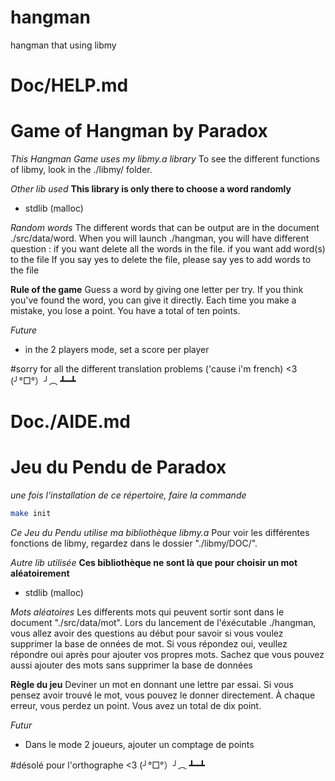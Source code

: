 # hangman
hangman that using libmy

# Doc/HELP.md
# Game of Hangman by Paradox

*This Hangman Game uses my libmy.a library*
To see the different functions of libmy,
look in the ./libmy/ folder.

*Other lib used*
__This library is only there to choose a word randomly__
- stdlib (malloc)

*Random words*
The different words that can be output are in the document ./src/data/word.
When you will launch ./hangman, you will have different question :
if you want delete all the words in the file.
if you want add word(s) to the file
If you say yes to delete the file, please say yes to add words to the file


**Rule of the game**
Guess a word by giving one letter per try.
If you think you've found the word, you can give it directly.
Each time you make a mistake, you lose a point.
You have a total of ten points.



*Future*
- in the 2 players mode, set a score per player

#sorry for all the different translation problems
('cause i'm french) <3 (╯°□°）╯︵ ┻━┻



# Doc./AIDE.md
# Jeu du Pendu de Paradox

*une fois l'installation de ce répertoire, faire la commande*
```sh
make init
```

*Ce Jeu du Pendu utilise ma bibliothèque libmy.a*
Pour voir les différentes fonctions de libmy,
regardez dans le dossier "./libmy/DOC/".

*Autre lib utilisée*
__Ces bibliothèque ne sont là que pour choisir un mot aléatoirement__
- stdlib (malloc)

*Mots aléatoires*
Les differents mots qui peuvent sortir sont dans le document "./src/data/mot".
Lors du lancement de l'éxécutable ./hangman, vous allez avoir des questions au
début pour savoir si vous voulez supprimer la base de onnées de mot.
Si vous répondez oui, veullez répondre oui après pour ajouter vos propres mots.
Sachez que vous pouvez aussi ajouter des mots sans supprimer la base de données


**Règle du jeu**
Deviner un mot en donnant une lettre par essai.
Si vous pensez avoir trouvé le mot, vous pouvez le donner directement.
À chaque erreur, vous perdez un point.
Vous avez un total de dix point.



*Futur*
- Dans le mode 2 joueurs, ajouter un comptage de points

#désolé pour l'orthographe
<3 (╯°□°）╯︵ ┻━┻
